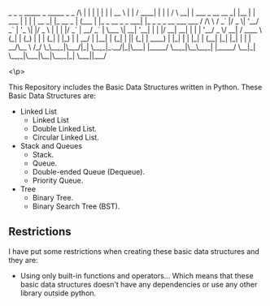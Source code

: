 <p>
              _                 _     _        _____        _           _____ _                   _                       
     /\      | |               | |   | |      |  __ \      | |         / ____| |                 | |                      
    /  \   __| | ___  _ __ __ _| |__ | | ___  | |  | | __ _| |_ __ _  | (___ | |_ _ __ _   _  ___| |_ _   _ _ __ ___  ___ 
   / /\ \ / _` |/ _ \| '__/ _` | '_ \| |/ _ \ | |  | |/ _` | __/ _` |  \___ \| __| '__| | | |/ __| __| | | | '__/ _ \/ __|
  / ____ \ (_| | (_) | | | (_| | |_) | |  __/ | |__| | (_| | || (_| |  ____) | |_| |  | |_| | (__| |_| |_| | | |  __/\__ \
 /_/    \_\__,_|\___/|_|  \__,_|_.__/|_|\___| |_____/ \__,_|\__\__,_| |_____/ \__|_|   \__,_|\___|\__|\__,_|_|  \___||___/
                                                                                                                          
<\p>                                                                                                                       

This Repository includes the Basic Data Structures written in Python. These Basic Data Structures are:
  * Linked List
    * Linked List
    * Double Linked List.
    * Circular Linked List.
  * Stack and Queues
    * Stack.
    * Queue.
    * Double-ended Queue (Dequeue).
    * Priority Queue.
  * Tree
    * Binary Tree.
    * Binary Search Tree (BST).


## Restrictions

I have put some restrictions when creating these basic data structures and they are:

- Using only built-in functions and operators... Which means that these basic data structures doesn't have any dependencies or use any other library outside python.


